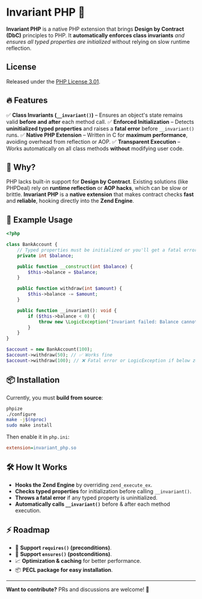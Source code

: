 # **Invariant PHP** 🚀

**Invariant PHP** is a native PHP extension that brings **Design by Contract (DbC)** principles to PHP. It **automatically enforces class invariants** _and ensures all typed properties are initialized_ without relying on slow runtime reflection.

## License

Released under the [PHP License 3.01](https://www.php.net/license/3_01.txt).

## **🔥 Features**

✅ **Class Invariants (`__invariant()`)** – Ensures an object's state remains valid **before and after** each method call.
✅ **Enforced Initialization** – Detects **uninitialized typed properties** and raises a **fatal error** before `__invariant()` runs.
✅ **Native PHP Extension** – Written in C for **maximum performance**, avoiding overhead from reflection or AOP.
✅ **Transparent Execution** – Works automatically on all class methods **without** modifying user code.

## **🚀 Why?**

PHP lacks built-in support for **Design by Contract**. Existing solutions (like PHPDeal) rely on **runtime reflection** or **AOP hacks**, which can be slow or brittle. **Invariant PHP** is a **native extension** that makes contract checks **fast** and **reliable**, hooking directly into the **Zend Engine**.

## **📌 Example Usage**
```php
<?php

class BankAccount {
    // Typed properties must be initialized or you'll get a fatal error!
    private int $balance;

    public function __construct(int $balance) {
        $this->balance = $balance;
    }

    public function withdraw(int $amount) {
        $this->balance -= $amount;
    }

    public function __invariant(): void {
        if ($this->balance < 0) {
            throw new \LogicException("Invariant failed: Balance cannot be negative.");
        }
    }
}

$account = new BankAccount(100);
$account->withdraw(50); // ✅ Works fine
$account->withdraw(100); // ❌ Fatal error or LogicException if below zero
```

## **📦 Installation**

Currently, you must **build from source**:
```sh
phpize
./configure
make -j$(nproc)
sudo make install
```
Then enable it in `php.ini`:
```ini
extension=invariant_php.so
```

## **🛠 How It Works**

- **Hooks the Zend Engine** by overriding `zend_execute_ex`.
- **Checks typed properties** for initialization before calling `__invariant()`.
- **Throws a fatal error** if any typed property is uninitialized.
- **Automatically calls `__invariant()`** before & after each method execution.

## **⚡ Roadmap**

- 🔄 **Support `requires()` (preconditions)**.
- 🔄 **Support `ensures()` (postconditions)**.
- 📈 **Optimization & caching** for better performance.
- 📦 **PECL package for easy installation**.

---

**Want to contribute?** PRs and discussions are welcome! 🎯

